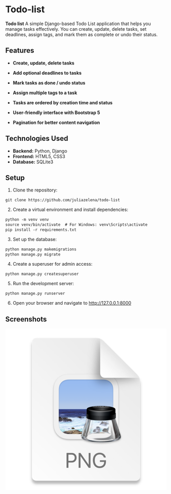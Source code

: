 # Todo-list

**Todo list** A simple Django-based Todo List application that helps you manage
tasks effectively. You can create, update, delete tasks, set deadlines, assign 
tags, and mark them as complete or undo their status.

## Features
+ **Create, update, delete tasks**
 
+ **Add optional deadlines to tasks**

+ **Mark tasks as done / undo status**

+ **Assign multiple tags to a task**

+ **Tasks are ordered by creation time and status**

+ **User-friendly interface with Bootstrap 5**

+ **Pagination for better content navigation**

## Technologies Used
+ **Backend:** Python, Django
+ **Frontend:** HTML5, CSS3
+ **Database:** SQLite3


## Setup
1. Clone the repository:
```
git clone https://github.com/juliazelena/todo-list
```
2. Create a virtual environment and install dependencies:
```
python -m venv venv
source venv/bin/activate  # For Windows: venv\Scripts\activate
pip install -r requirements.txt
```
3. Set up the database:
```
python manage.py makemigrations
python manage.py migrate
```
4. Create a superuser for admin access:
```
python manage.py createsuperuser
```
5. Run the development server:
```
python manage.py runserver
```
6. Open your browser and navigate to http://127.0.0.1:8000

## Screenshots
![img_1.png](media/img.png)
